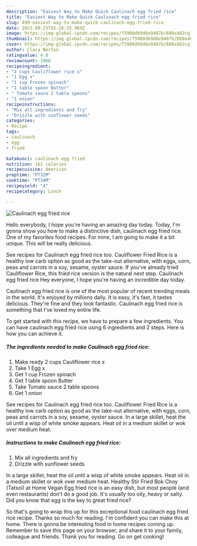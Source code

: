 ```yaml
---
description: "Easiest Way to Make Quick Caulinach egg fried rice"
title: "Easiest Way to Make Quick Caulinach egg fried rice"
slug: 499-easiest-way-to-make-quick-caulinach-egg-fried-rice
date: 2021-08-25T02:26:25.969Z
image: https://img-global.cpcdn.com/recipes/f5980db9d6e9487b/680x482cq70/caulinach-egg-fried-rice-recipe-main-photo.jpg
thumbnail: https://img-global.cpcdn.com/recipes/f5980db9d6e9487b/680x482cq70/caulinach-egg-fried-rice-recipe-main-photo.jpg
cover: https://img-global.cpcdn.com/recipes/f5980db9d6e9487b/680x482cq70/caulinach-egg-fried-rice-recipe-main-photo.jpg
author: Clara Norton
ratingvalue: 4.8
reviewcount: 1966
recipeingredient:
- "2 cups Cauliflower rice x"
- "1 Egg x"
- "1 cup Frozen spinach"
- "1 table spoon Butter"
- " Tomato sauce 2 table spoons"
- "1 onion"
recipeinstructions:
- "Mix all ingredients and fry"
- "Drizzle with sunflower seeds"
categories:
- Recipe
tags:
- caulinach
- egg
- fried

katakunci: caulinach egg fried 
nutrition: 161 calories
recipecuisine: American
preptime: "PT32M"
cooktime: "PT34M"
recipeyield: "4"
recipecategory: Lunch

---
```



![Caulinach egg fried rice](https://img-global.cpcdn.com/recipes/f5980db9d6e9487b/680x482cq70/caulinach-egg-fried-rice-recipe-main-photo.jpg)

Hello everybody, I hope you're having an amazing day today. Today, I'm gonna show you how to make a distinctive dish, caulinach egg fried rice. One of my favorites food recipes. For mine, I am going to make it a bit unique. This will be really delicious.

See recipes for Caulinach egg fried rice too. Cauliflower Fried Rice is a healthy low carb option as good as the take-out alternative, with eggs, corn, peas and carrots in a soy, sesame, oyster sauce. If you&#39;ve already tried Cauliflower Rice, this fried rice version is the natural next step. Caulinach egg fried rice Hey everyone, I hope you&#39;re having an incredible day today.

Caulinach egg fried rice is one of the most popular of recent trending meals in the world. It's enjoyed by millions daily. It is easy, it's fast, it tastes delicious. They're fine and they look fantastic. Caulinach egg fried rice is something that I've loved my entire life.


To get started with this recipe, we have to prepare a few ingredients. You can have caulinach egg fried rice using 6 ingredients and 2 steps. Here is how you can achieve it.

<!--inarticleads1-->

##### The ingredients needed to make Caulinach egg fried rice:

1. Make ready 2 cups Cauliflower rice x
1. Take 1 Egg x
1. Get 1 cup Frozen spinach
1. Get 1 table spoon Butter
1. Take  Tomato sauce 2 table spoons
1. Get 1 onion


See recipes for Caulinach egg fried rice too. Cauliflower Fried Rice is a healthy low carb option as good as the take-out alternative, with eggs, corn, peas and carrots in a soy, sesame, oyster sauce. In a large skillet, heat the oil until a wisp of white smoke appears. Heat oil in a medium skillet or wok over medium heat. 

<!--inarticleads2-->

##### Instructions to make Caulinach egg fried rice:

1. Mix all ingredients and fry
1. Drizzle with sunflower seeds


In a large skillet, heat the oil until a wisp of white smoke appears. Heat oil in a medium skillet or wok over medium heat. Healthy Stir Fried Bok Choy (Tatsoi) at Home Vegan Egg fried rice is an easy dish, but most people (and even restaurants) don&#39;t do a good job. It&#39;s usually too oily, heavy or salty. Did you know that egg is the key to great fried rice? 

So that's going to wrap this up for this exceptional food caulinach egg fried rice recipe. Thanks so much for reading. I'm confident you can make this at home. There is gonna be interesting food in home recipes coming up. Remember to save this page on your browser, and share it to your family, colleague and friends. Thank you for reading. Go on get cooking!
